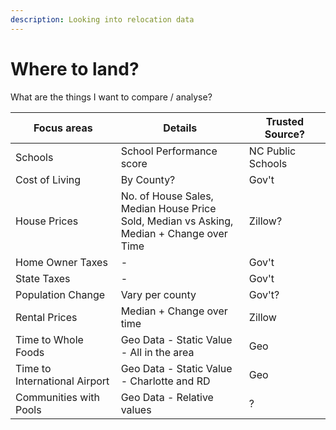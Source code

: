 ```yaml
---
description: Looking into relocation data
---
```


# Where to land?

What are the things I want to compare / analyse?

<table><thead><tr><th width="216">Focus areas</th><th width="297">Details</th><th width="173">Trusted Source?</th></tr></thead><tbody><tr><td>Schools</td><td>School Performance score</td><td>NC Public Schools</td></tr><tr><td>Cost of Living</td><td>By County?</td><td>Gov't</td></tr><tr><td>House Prices</td><td>No. of House Sales, Median House Price Sold, Median vs Asking, Median + Change over Time</td><td>Zillow?</td></tr><tr><td>Home Owner Taxes</td><td>-</td><td>Gov't</td></tr><tr><td>State Taxes</td><td>-</td><td>Gov't</td></tr><tr><td>Population Change</td><td>Vary per county</td><td>Gov't?</td></tr><tr><td>Rental Prices</td><td>Median + Change over time</td><td>Zillow</td></tr><tr><td>Time to Whole Foods</td><td>Geo Data - Static Value - All in the area</td><td>Geo</td></tr><tr><td>Time to International Airport</td><td>Geo Data - Static Value - Charlotte and RD</td><td>Geo</td></tr><tr><td>Communities with Pools</td><td>Geo Data - Relative values</td><td>?</td></tr></tbody></table>

